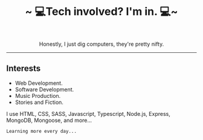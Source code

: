 <h1 align="center">
  ~ 💻Tech involved? I'm in. 💻~
</h1>

<br>

<p align="center">Honestly, I just dig computers, they're pretty nifty.</p>

---

## Interests
* Web Development.
* Software Development.
* Music Production.
* Stories and Fiction.

I use HTML, CSS, SASS, Javascript, Typescript, Node.js, Express, MongoDB, Mongoose, and more...

`Learning more every day...`

<br>
